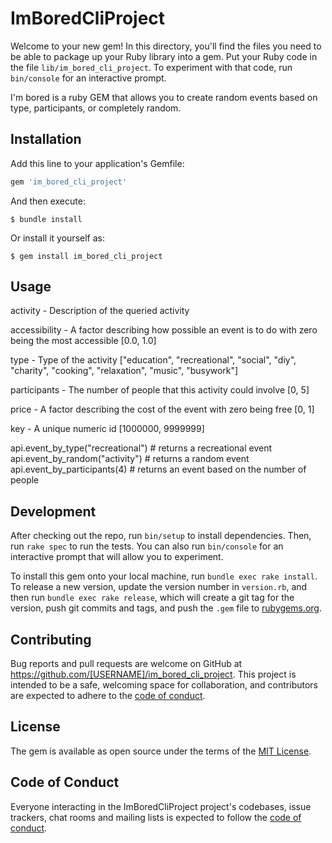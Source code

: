 # ImBoredCliProject

Welcome to your new gem! In this directory, you'll find the files you need to be able to package up your Ruby library into a gem. Put your Ruby code in the file `lib/im_bored_cli_project`. To experiment with that code, run `bin/console` for an interactive prompt.

I'm bored is a ruby GEM that allows you to create random events based on type, participants, or completely random. 

## Installation

Add this line to your application's Gemfile:

```ruby
gem 'im_bored_cli_project'
```

And then execute:

    $ bundle install

Or install it yourself as:

    $ gem install im_bored_cli_project

## Usage

activity - Description of the queried activity


accessibility - A factor describing how possible an event is to do with zero being the most accessible [0.0, 1.0]

type - Type of the activity ["education", "recreational", "social", "diy", "charity", "cooking", "relaxation", "music", "busywork"]

participants - The number of people that this activity could involve [0, 5]

price - A factor describing the cost of the event with zero being free [0, 1]

key - A unique numeric id [1000000, 9999999]

api.event_by_type("recreational") # returns a recreational event 
api.event_by_random("activity") # returns a random event 
api.event_by_participants(4) # returns an event based on the number of people

## Development

After checking out the repo, run `bin/setup` to install dependencies. Then, run `rake spec` to run the tests. You can also run `bin/console` for an interactive prompt that will allow you to experiment.

To install this gem onto your local machine, run `bundle exec rake install`. To release a new version, update the version number in `version.rb`, and then run `bundle exec rake release`, which will create a git tag for the version, push git commits and tags, and push the `.gem` file to [rubygems.org](https://rubygems.org).

## Contributing

Bug reports and pull requests are welcome on GitHub at https://github.com/[USERNAME]/im_bored_cli_project. This project is intended to be a safe, welcoming space for collaboration, and contributors are expected to adhere to the [code of conduct](https://github.com/[USERNAME]/im_bored_cli_project/blob/master/CODE_OF_CONDUCT.md).


## License

The gem is available as open source under the terms of the [MIT License](https://opensource.org/licenses/MIT).

## Code of Conduct

Everyone interacting in the ImBoredCliProject project's codebases, issue trackers, chat rooms and mailing lists is expected to follow the [code of conduct](https://github.com/[USERNAME]/im_bored_cli_project/blob/master/CODE_OF_CONDUCT.md).
